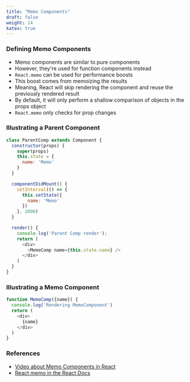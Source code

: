 ```yaml
---
title: "Memo Components"
draft: false
weight: 14
katex: true
---
```


### Defining Memo Components
- Memo components are similar to pure components
- However, they're used for function components instead
- `React.memo` can be used for performance boosts
- This boost comes from memoizing the results
- Meaning, React will skip rendering the component and reuse the previously rendered result
- By default, it will only perform a shallow comparison of objects in the props object
- `React.memo` only checks for prop changes

### Illustrating a Parent Component

```js
class ParentComp extends Component {
  constructor(props) {
    super(props)
    this.state = {
      name: 'Memo'
    }
  }

  componentDidMount() {
    setInterval(() => {
      this.setState({
        name: 'Memo'
      })
    }, 2000)
  }

  render() {
    console.log('Parent Comp render');
    return (
      <div>
        <MemoComp name={this.state.name} />
      </div>
    )
  }
}
```

### Illustrating a Memo Component

```js
function MemoComp({name}) {
  console.log('Rendering MemoComponent')
  return (
    <div>
      {name}
    </div>
  )
}
```

### References
- [Video about Memo Components in React](https://www.youtube.com/watch?v=7TaBhrnPH78&list=PLC3y8-rFHvwgg3vaYJgHGnModB54rxOk3&index=27)
- [React memo in the React Docs](https://reactjs.org/docs/react-api.html#reactmemo)
